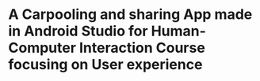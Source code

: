 # A Carpooling and sharing App made in Android Studio for Human-Computer Interaction Course focusing on User experience
